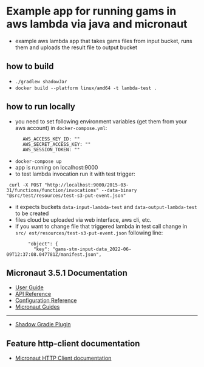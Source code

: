 # Example app for running gams in aws lambda via java and micronaut

- example aws lambda app that takes gams files from input bucket, runs them and uploads the result
  file to output bucket

## how to build

- ```./gradlew shadowJar```
- ```docker build --platform linux/amd64 -t lambda-test .```

## how to run locally

- you need to set following environment variables (get them from your aws account)
  in `docker-compose.yml`:

```
      AWS_ACCESS_KEY_ID: ""
      AWS_SECRET_ACCESS_KEY: ""
      AWS_SESSION_TOKEN: ""
```

- ```docker-compose up```
- app is running on localhost:9000
- to test lambda invocation run it with test trigger:

```
 curl -X POST "http://localhost:9000/2015-03-31/functions/function/invocations" --data-binary "@src/test/resources/test-s3-put-event.json"
```

- it expects buckets `data-input-lambda-test` and `data-output-lambda-test` to be created
- files cloud be uploaded via web interface, aws cli, etc.
- if you want to change file that triggered lambda in test call change
  in `src/ est/resources/test-s3-put-event.json` following line:

```
        "object": {
          "key": "gams-stm-input-data_2022-06-09T12:37:08.047781Z/manifest.json",
```

## Micronaut 3.5.1 Documentation

- [User Guide](https://docs.micronaut.io/3.5.1/guide/index.html)
- [API Reference](https://docs.micronaut.io/3.5.1/api/index.html)
- [Configuration Reference](https://docs.micronaut.io/3.5.1/guide/configurationreference.html)
- [Micronaut Guides](https://guides.micronaut.io/index.html)

---

- [Shadow Gradle Plugin](https://plugins.gradle.org/plugin/com.github.johnrengelman.shadow)

## Feature http-client documentation

- [Micronaut HTTP Client documentation](https://docs.micronaut.io/latest/guide/index.html#httpClient)
